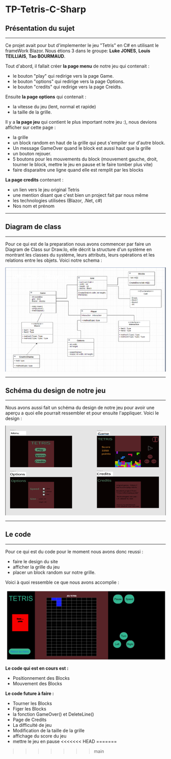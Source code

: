 # **TP-Tetris-C-Sharp**

## **Présentation du sujet**
---

Ce projet avait pour but d'implementer le jeu "Tetris" en C# en utilisant le frameWork Blazor. Nous étions 3 dans le groupe: **Luke JONES**, **Louis TEILLIAIS**, **Tao BOURMAUD**.

Tout d'abord, il fallait créer **la page menu** de notre jeu qui contenait :
- le bouton "play" qui redirige vers la page Game.
- le bouton "options" qui redirige vers la page Options.
- le bouton "credits" qui redirige vers la page Creidts.

Ensuite **la page options** qui contenait :
- la vitesse du jeu (lent, normal et rapide)
- la taille de la grille. 

Il y a **la page jeu** qui contient le plus important notre jeu :), nous devions afficher sur cette page :
- la grille 
- un block random en haut de la grille qui peut s'empiler sur d'autre block. 
- Un message GameOver quand le block est aussi haut que la grille
- un bouton rejouer.
- 5 boutons pour les mouvements du block (mouvement gauche, droit, tourner le block, mettre le jeu en pause et le faire tomber plus vite)
- faire disparaitre une ligne quand elle est remplit par les blocks

**La page credits** contenant :
- un lien vers le jeu original Tetris
- une mention disant que c'est bien un project fait par nous même
- les technologies utilisées (Blazor, .Net, c#)
- Nos nom et prénom

---
## **Diagram de class**
---

Pour ce qui est de la preparation nous avons commencer par faire un Diagram de Class sur Draw.Io, elle décrit la structure d'un système en montrant les classes du système, leurs attributs, leurs opérations et les relations entre les objets.
Voici notre schema : 

![](1.PNG)

---
## **Schéma du design de notre jeu**
---

Nous avons aussi fait un schéma du design de notre jeu pour avoir une aperçu a quoi elle pourrait ressembler et pour ensuite l'appliquer. Voici le design : 

![](2.PNG)

---
## **Le code**
---

Pour ce qui est du code pour le moment nous avons donc reussi :
- faire le design du site
- afficher la grille du jeu
- placer un block random sur notre grille. 

Voici à quoi ressemble ce que nous avons accomplie  :

![](3.PNG)

**Le code qui est en cours est :**
- Positionnement des Blocks
- Mouvement des Blocks


**Le code future à faire :**
- Tourner les Blocks							
- Figer les Blocks
- la fonction GameOver() et DeleteLine()					
- Page de Credits
- La difficulté de jeu							
- Modification de la taille de la grille
- affichage du score du jeu									
- mettre le jeu en pause
<<<<<<< HEAD
=======

>>>>>>> main

